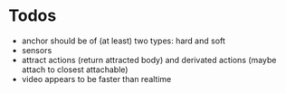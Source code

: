 # Todos

- anchor should be of (at least) two types: hard and soft
- sensors
- attract actions (return attracted body) and derivated actions (maybe attach to closest attachable)
- video appears to be faster than realtime